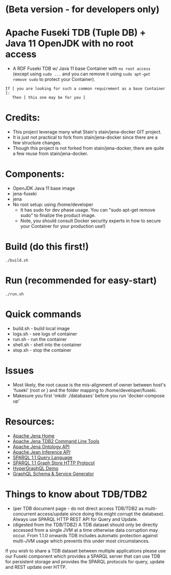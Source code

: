 # (Beta version - for developers only)

# Apache Fuseki TDB (Tuple DB) + Java 11 OpenJDK with no root access 
* A RDF Fuseki TDB w/ Java 11 base Container with `no root access` (except using `sudo ...` and you can remove it using `sudo apt-get remove sudo` to protect your Container). 
```
If [ you are looking for such a common requirement as a base Container ]:
   Then [ this one may be for you ]
```

# Credits:
* This project leverage many what Stain's stain/jena-docker GIT project.
* It is just not practical to fork from stain/jena-docker since there are a few structure changes.
* Though this project is not forked from stain/jena-docker, there are quite a few reuse from stain/jena-docker.

# Components:
* OpenJDK Java 11 base image
* jena-fuseki
* jena
* No root setup: using /home/developer 
  * It has sudo for dev phase usage. You can "sudo apt-get remove sudo" to finalize the product image.
  * Note, you should consult Docker security experts in how to secure your Container for your production use!)

# Build (do this first!)
```
./build.sh
```

# Run (recommended for easy-start)
```
./run.sh
```

# Quick commands
* build.sh - build local image
* logs.sh - see logs of container
* run.sh - run the container
* shell.sh - shell into the container
* stop.sh - stop the container

# Issues
* Most likely, the root cause is the mis-alignment of owner between host's 'fuseki' (root or <you>) and the folder mapping to /home/developer/fuseki.
* Makesure you first 'mkdir ./databases' before you run 'docker-compose up'

# Resources:
* [Apache Jena Home](https://jena.apache.org/index.html)
* [Apache Jena TDB2 Command Line Tools](https://jena.apache.org/documentation/tdb2/tdb2_cmds.html)
* [Apache Jena Ontology API](https://jena.apache.org/documentation/ontology/)
* [Apache Jean Inference API](https://jena.apache.org/documentation/inference/index.html)
* [SPARQL 1.1 Query Language](https://www.w3.org/TR/sparql11-query/)
* [SPARQL 1.1 Graph Store HTTP Protocol](https://www.w3.org/TR/sparql11-http-rdf-update/)
* [HyperGraphQL Demo](https://www.hypergraphql.org/demo/)
* [GraphQL Schema & Service Generator](https://github.com/genesis-upc/Ontology2GraphQL)

# Things to know about TDB/TDB2
* (per TDB document page - do not direct access TDB/TDB2 as multi-concurrent access/update since doing this might corrupt the database). Always use SPARQL HTTP REST API for Query and Update.
* (digested from the TDB/TDB2) A TDB dataset should only be directly accessed from a single JVM at a time otherwise data corruption may occur. From 1.1.0 onwards TDB includes automatic protection against multi-JVM usage which prevents this under most circumstances.

If you wish to share a TDB dataset between multiple applications please use our Fuseki component which provides a SPARQL server that can use TDB for persistent storage and provides the SPARQL protocols for query, update and REST update over HTTP.


